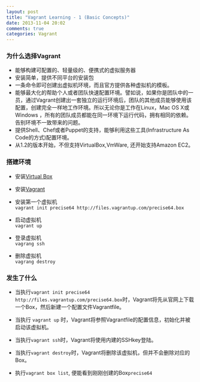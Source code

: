```yaml
---
layout: post
title: "Vagrant Learning - 1 (Basic Concepts)"
date: 2013-11-04 20:02
comments: true
categories: Vagrant
---
```


### 为什么选择Vagrant
- 能够构建可配置的、轻量级的、便携式的虚拟服务器
- 安装简单，提供不同平台的安装包
- 一条命令即可创建出虚拟机环境，而且官方提供各种虚拟机的模板。
- 能够最大化的帮助个人或者团队快速配置环境。譬如说，如果你是团队中的一员，通过Vagrant创建出一套独立的运行环境后，团队的其他成员能够使用该配置，创建完全一样地工作环境。所以无论你是工作在Linux，Mac OS X或Windows ，所有的团队成员都能在同一环境下运行代码，拥有相同的依赖。告别环境不一致带来的问题。
- 提供Shell、Chef或者Puppet的支持，能够利用这些工具(Infrastructure As Code的方式)配置环境。
- 从1.2的版本开始，不但支持VirtualBox,VmWare, 还开始支持Amazon EC2。

<!--More-->
### 搭建环境  
- 安装[Virtual Box](http://virtualbox.org)
- 安装[Vagrant](http://downloads.vagrantup.com)
- 安装第一个虚拟机  
  ```vagrant init precise64 http://files.vagrantup.com/precise64.box```

- 启动虚拟机  
    ```vagrant up```

- 登录虚拟机  
   ```vagrang ssh```

- 删除虚拟机  
   ```vagrang destroy```


### 发生了什么

- 当执行```vagrant init precise64 http://files.vagrantup.com/precise64.box```时，Vagrant将先从官网上下载一个Box，然后新建一个配置文件Vagrantfile。

- 当执行
```vagrant up```
时，Vagrant将参照Vagrantfile的配置信息，初始化并被启动该虚拟机。

- 当执行```vagrant ssh```时，Vagrant将使用内建的SSHkey登陆。

- 当执行```vagrant destroy```时，Vagrant将删除该虚拟机，但并不会删除对应的Box。

- 执行```vagrant box list```, 便能看到刚刚创建的Box```precise64``` 